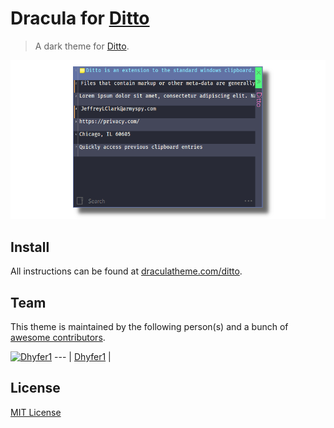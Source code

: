 # Dracula for [Ditto](https://ditto-cp.sourceforge.io/)

> A dark theme for [Ditto](https://ditto-cp.sourceforge.io/).

![Screenshot](./screenshot.png)

## Install

All instructions can be found at [draculatheme.com/ditto](https://draculatheme.com/ditto).

## Team

This theme is maintained by the following person(s) and a bunch of [awesome contributors](https://github.com/dracula/ditto/graphs/contributors).

[![Dhyfer1](https://avatars3.githubusercontent.com/u/50301201?v=4&s=100)](https://github.com/Dhyfer1)
--- |
[Dhyfer1](https://github.com/Dhyfer1) |

## License

[MIT License](./LICENSE)
